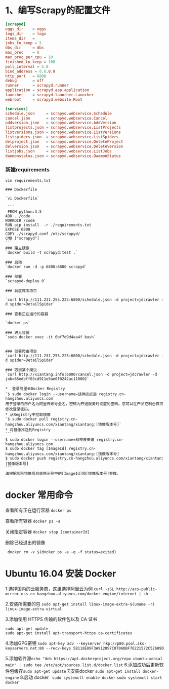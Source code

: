 # 1、编写Scrapy的配置文件  


```conf
[scrapyd]
eggs_dir    = eggs
logs_dir    = logs
items_dir   =
jobs_to_keep = 5
dbs_dir     = dbs
max_proc    = 0
max_proc_per_cpu = 10
finished_to_keep = 100
poll_interval = 5.0
bind_address = 0.0.0.0
http_port   = 6800
debug       = off
runner      = scrapyd.runner
application = scrapyd.app.application
launcher    = scrapyd.launcher.Launcher
webroot     = scrapyd.website.Root

[services]
schedule.json     = scrapyd.webservice.Schedule
cancel.json       = scrapyd.webservice.Cancel
addversion.json   = scrapyd.webservice.AddVersion
listprojects.json = scrapyd.webservice.ListProjects
listversions.json = scrapyd.webservice.ListVersions
listspiders.json  = scrapyd.webservice.ListSpiders
delproject.json   = scrapyd.webservice.DeleteProject
delversion.json   = scrapyd.webservice.DeleteVersion
listjobs.json     = scrapyd.webservice.ListJobs
daemonstatus.json = scrapyd.webservice.DaemonStatus

```

### 新建requirements

`vim requirements.txt`


    ### Dockerfile
    
    `vi Dockerfile`
    
     ```
     FROM python:3.5
    ADD . /code
    WORKDIR /code
    RUN pip install  -r ./requirements.txt
    EXPOSE 6800
    COPY ./scrapyd.conf /etc/scrapyd/
    CMD ["scrapyd"]
    ```
    ### 建立镜像
    `docker build -t scrapyd:test .`
    
    ### 启动
    `docker run -d -p 6800:6800 scrapyd`
    
    ### 部署
    `scrapyd-deploy 0`
    
    ### 调度爬虫项目
    
    `curl http://111.231.255.225:6800/schedule.json -d project=jdcrawler -d spider=DetailSpider`
    
    ### 查看正在运行的容器 
    
    `docker ps`
    
    ### 进入容器
    `sudo docker exec -it 0bf7d9d4aa4f bash`


    ### 部署爬虫项目  
    `curl http://111.231.255.225:6800/schedule.json -d project=jdcrawler -d spider=DetailSpider`
    
    ### 取消某个爬虫
    `curl http://xiantang.info:6800/cancel.json -d project=jdcrawler -d job=65edbff03cd911e9ae0f0242ac110002`
    
    *  登录阿里云Docker Registry
    `$ sudo docker login --username=战神皮皮迪 registry.cn-hangzhou.aliyuncs.com`
    用于登录的用户名为阿里云账号全名，密码为开通服务时设置的密码。您可以在产品控制台首页修改登录密码。
    * 从Registry中拉取镜像
    `$ sudo docker pull registry.cn-hangzhou.aliyuncs.com/xiantang/xiantang:[镜像版本号]`
    * 将镜像推送到Registry
    ```
    $ sudo docker login --username=战神皮皮迪 registry.cn-hangzhou.aliyuncs.com
    $ sudo docker tag [ImageId] registry.cn-hangzhou.aliyuncs.com/xiantang/xiantang:[镜像版本号]
    $ sudo docker push registry.cn-hangzhou.aliyuncs.com/xiantang/xiantan:[镜像版本号]
    ```
    请根据实际镜像信息替换示例中的[ImageId]和[镜像版本号]参数。


# docker 常用命令

查看所有正在运行容器 
`docker ps `

查看所有容器
`docker ps -a`

关闭指定容器 
`docker stop [containerId]`   

删除已经退出的镜像 

`
docker rm -v $(docker ps -a -q -f status=exited)`



# Ubuntu 16.04 安装 Docker

1.选择国内的云服务商，这里选择阿里云为例
`curl -sSL http://acs-public-mirror.oss-cn-hangzhou.aliyuncs.com/docker-engine/internet | sh -`   

2.安装所需要的包
`sudo apt-get install linux-image-extra-$(uname -r) linux-image-extra-virtual`


3.添加使用 HTTPS 传输的软件包以及 CA 证书
```shell
sudo apt-get update      
sudo apt-get install apt-transport-https ca-certificates
```
4.添加GPG密钥
`
sudo apt-key adv --keyserver hkp://p80.pool.sks-keyservers.net:80 --recv-keys 58118E89F3A912897C070ADBF76221572C52609D
`

5.添加软件源`echo "deb https://apt.dockerproject.org/repo ubuntu-xenial main" | sudo tee /etc/apt/sources.list.d/docker.list`
6.添加成功后更新软件包缓存`sudo apt-get update`
7.安装docker
`sudo apt-get install docker-engine`
8.启动 docker 
` sudo systemctl enable docker`
`sudo systemctl start docker`